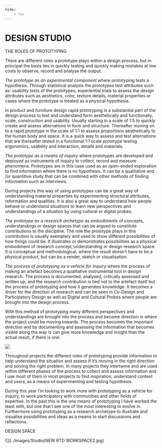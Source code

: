 ```yaml
---
hide:
    - toc
---
```


# **DESIGN STUDIO**

THE ROLES OF PROTOTYPING 

There are different roles a prototype plays within a design process, but in principal the basis lies in quickly testing and quickly making mistakes at low costs to observe, record and analyse the output. 

*The prototype as an experimental component* where prototyping tests a hypothesis. Through statistical analysis the prototypes test attributes such as: usability tests of the prototypes, experiential trials to assess the design attributes such as aesthetics, color, texture details, material properties or cases where the prototype is treated as a physical hypothesis.

In product and furniture design rapid prototyping is a substantial part of the design process to test and understand form aesthetically and functionally, scale, construction and usability. Usually starting in a scale of 1:5 to quickly create and assess alternations in form and structure. Thereafter moving on to a rapid prototype in the scale of 1:1 to assess proportions aesthetically to the human body and space. It is a quick way to assess and test alternations that are thereafter tested in a functional 1:1 scale prototype testing ergonomics, usability and interaction, details and materials.

*The prototype as a means of inquiry* where prototypes are developed and deployed as instruments of inquiry to collect, record and measure phenomena. Prototypes are in this case used as an open-ended exploration to find information where there is no hypothesis. It can be a qualitative and /or quantitive study that can be combined with other methods of finding information such as interviews. 

During projects this way of using prototypes can be a great way of understanding material properties by experimenting structural attributes, reformation and qualities. It is also a great way to understand how people behave or understand situations to learn new perspectives and understandings of a situation by using cultural or digital probes.

*The prototype as a research archetype* as embodiments of concepts, understandings or design spaces that can be argued to constitute contributions to the discipline. The role the prototype plays in this contribution is usually exemplary and used to show different possibilities of how things could be. It illustrates or demonstrates possibilities as a physical embodiment of research concept,’understanding or design research space. It is conceptual and methodological, where the result doesn’t have to be a physical product, but can be a render, sketch or visualisation.

*The process of prototyping as a vehicle for inquiry* where the process of making an artefact becomes a qualitative instrumental tool in design research. The process is documented, analysed, critically assessed and written up, and the research contribution is tied not to the artefact itself but the process of prototyping and how it generates knowledge. It becomes a driver for the direction of research and can be seen in Co-Design and Participatory Design as well as Digital and Cultural Probes where people are brought into the design process.

With this method of prototyping many different perspectives and understandings are brought into the process and become direction in where the project could be moving towards. The process becomes the important direction and by documenting and assessing the information that becomes visible along the way is can give more knowledge and insight than the actual result, if there is one. 

![](../images/Bootcamp/Prototypingroles.jpg)

Throughout projects the different roles of prototyping provide information to help understand the situation and assess if it’s moving in the right direction and solving the right problem. In many projects they intertwine and are used within different phases of the process to collect and assess information and I use most of them in most projects to find inspiration, understand context and users, as a means of experimenting and testing hypothesis. 

During this year I’m looking to work more with prototyping as a vehicle for inquiry, to work participatory with communities and other fields of expertise. In the past this is the one means of prototyping I have worked the least with, but one that I see one of the most interesting to evolve in. Furthermore using prototyping as a research archetype to illustrate and visualise possibilities and ideas as a means to start discussions and reflections. 

DESIGN SPACE

![](../images/Studio/NEW RTD WORKSPACE2.jpg)